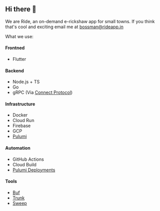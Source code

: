 ## Hi there 👋

We are Ride, an on-demand e-rickshaw app for small towns. If you think that's cool and exciting email me at bossman@rideapp.in

What we use:
 #### Frontned
  * Flutter
 #### Backend
  * Node.js + TS
  * Go
  * gRPC (Via [Connect Protocol](https://connect.build))
 #### Infrastructure
  * Docker
  * Cloud Run
  * Firebase
  * GCP
  * [Pulumi](https://pulumi.com)
#### Automation
  * GitHub Actions
  * Cloud Build
  * [Pulumi Deployments](https://www.pulumi.com/product/pulumi-deployments/)
#### Tools
  * [Buf](https://buf.build)
  * [Trunk](https://trunk.io)
  * [Sweep](https://sweep.dev)
